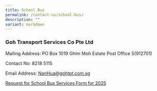 ```yaml
---
title: School Bus
permalink: /contact-us/school-bus/
description: ""
variant: markdown
---
```

### Goh Transport Services Co Pte Ltd

Mailing Address: PO Box 1019 Ghim Moh Estate Post Office S(912701)

Contact No: 8218 5115

Email Address: [NanHua@gohtpt.com.sg](mailto:NanHua@gohtpt.com.sg)

[Request for School Bus Services Form for 2025](/files/School%20Bus/request_for_school_bus_services.pdf)